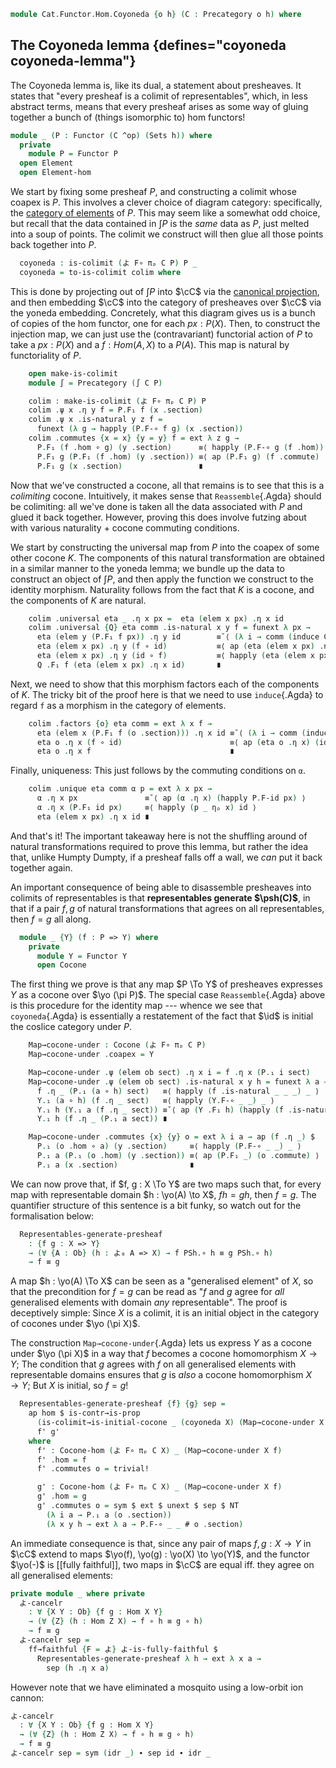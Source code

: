 <!--
```agda
open import Cat.Diagram.Colimit.Cocone
open import Cat.Diagram.Colimit.Base
open import Cat.Functor.Properties
open import Cat.Instances.Elements
open import Cat.Instances.Functor
open import Cat.Instances.Product
open import Cat.Diagram.Initial
open import Cat.Prelude

import Cat.Functor.Hom
import Cat.Reasoning
```
-->

```agda
module Cat.Functor.Hom.Coyoneda {o h} (C : Precategory o h) where
```

<!--
```agda
open import Cat.Reasoning C
open Cat.Functor.Hom C

open Functor
open _=>_
```
-->

## The Coyoneda lemma {defines="coyoneda coyoneda-lemma"}

The Coyoneda lemma is, like its dual, a statement about presheaves.  It
states that "every presheaf is a colimit of representables", which, in
less abstract terms, means that every presheaf arises as some way of
gluing together a bunch of (things isomorphic to) hom functors!

```agda
module _ (P : Functor (C ^op) (Sets h)) where
  private
    module P = Functor P
  open Element
  open Element-hom
```

We start by fixing some presheaf $P$, and constructing a colimit
whose coapex is $P$. This involves a clever choice of diagram category:
specifically, the [category of elements] of $P$. This may seem like a
somewhat odd choice, but recall that the data contained in $\int P$ is
the _same_ data as $P$, just melted into a soup of points.  The colimit
we construct will then glue all those points back together into $P$.

[category of elements]: Cat.Instances.Elements.html

```agda
  coyoneda : is-colimit (よ F∘ πₚ C P) P _
  coyoneda = to-is-colimit colim where
```

This is done by projecting out of $\int P$ into $\cC$ via the
[canonical projection], and then embedding $\cC$ into the category of
presheaves over $\cC$ via the yoneda embedding. Concretely, what this
diagram gives us is a bunch of copies of the hom functor, one for each
$px : P(X)$. Then, to construct the injection map, we can just use the
(contravariant) functorial action of $P$ to take a $px : P(X)$ and a $f
: Hom(A, X)$ to a $P(A)$. This map is natural by functoriality of $P$.

[canonical projection]: Cat.Instances.Elements.html#projection

```agda
    open make-is-colimit
    module ∫ = Precategory (∫ C P)

    colim : make-is-colimit (よ F∘ πₚ C P) P
    colim .ψ x .η y f = P.F₁ f (x .section)
    colim .ψ x .is-natural y z f =
      funext (λ g → happly (P.F-∘ f g) (x .section))
    colim .commutes {x = x} {y = y} f = ext λ z g →
      P.F₁ (f .hom ∘ g) (y .section)      ≡⟨ happly (P.F-∘ g (f .hom)) (y .section) ⟩
      P.F₁ g (P.F₁ (f .hom) (y .section)) ≡⟨ ap (P.F₁ g) (f .commute) ⟩
      P.F₁ g (x .section)                 ∎
```

Now that we've constructed a cocone, all that remains is to see that
this is a _colimiting_ cocone. Intuitively, it makes sense that
`Reassemble`{.Agda} should be colimiting: all we've done is taken all
the data associated with $P$ and glued it back together.  However,
proving this does involve futzing about with various naturality + cocone
commuting conditions.

We start by constructing the universal map from $P$ into the coapex of
some other cocone $K$. The components of this natural transformation are
obtained in a similar manner to the yoneda lemma; we bundle up the data
to construct an object of $\int P$, and then apply the function we
construct to the identity morphism. Naturality follows from the fact
that $K$ is a cocone, and the components of $K$ are natural.

```agda
    colim .universal eta _ .η x px =  eta (elem x px) .η x id
    colim .universal {Q} eta comm .is-natural x y f = funext λ px →
      eta (elem y (P.F₁ f px)) .η y id        ≡˘⟨ (λ i → comm (induce C P f px) i .η y id) ⟩
      eta (elem x px) .η y (f ∘ id)           ≡⟨ ap (eta (elem x px) .η y) id-comm ⟩
      eta (elem x px) .η y (id ∘ f)           ≡⟨ happly (eta (elem x px) .is-natural x y f) id ⟩
      Q .F₁ f (eta (elem x px) .η x id)       ∎
```

Next, we need to show that this morphism factors each of the components
of $K$. The tricky bit of the proof here is that we need to use
`induce`{.Agda} to regard `f` as a morphism in the category of elements.

```agda
    colim .factors {o} eta comm = ext λ x f →
      eta (elem x (P.F₁ f (o .section))) .η x id ≡˘⟨ (λ i → comm (induce C P f (o .section)) i .η x id) ⟩
      eta o .η x (f ∘ id)                        ≡⟨ ap (eta o .η x) (idr f) ⟩
      eta o .η x f                               ∎
```

Finally, uniqueness: This just follows by the commuting conditions on
`α`.

```agda
    colim .unique eta comm α p = ext λ x px →
      α .η x px               ≡˘⟨ ap (α .η x) (happly P.F-id px) ⟩
      α .η x (P.F₁ id px)     ≡⟨ happly (p _ ηₚ x) id ⟩
      eta (elem x px) .η x id ∎
```

And that's it! The important takeaway here is not the shuffling around
of natural transformations required to prove this lemma, but rather the
idea that, unlike Humpty Dumpty, if a presheaf falls off a wall, we
_can_ put it back together again.

An important consequence of being able to disassemble presheaves into
colimits of representables is that **representables generate
$\psh(C)$**, in that if a pair $f, g$ of natural transformations that
agrees on all representables, then $f = g$ all along.

```agda
  module _ {Y} (f : P => Y) where
    private
      module Y = Functor Y
      open Cocone
```

The first thing we prove is that any map $P \To Y$ of presheaves
expresses $Y$ as a cocone over $\yo (\pi P)$. The special case
`Reassemble`{.Agda} above is this procedure for the identity map ---
whence we see that `coyoneda`{.Agda} is essentially a restatement of the
fact that $\id$ is initial the coslice category under $P$.

```agda
    Map→cocone-under : Cocone (よ F∘ πₚ C P)
    Map→cocone-under .coapex = Y

    Map→cocone-under .ψ (elem ob sect) .η x i = f .η x (P.₁ i sect)
    Map→cocone-under .ψ (elem ob sect) .is-natural x y h = funext λ a →
      f .η _ (P.₁ (a ∘ h) sect)   ≡⟨ happly (f .is-natural _ _ _) _ ⟩
      Y.₁ (a ∘ h) (f .η _ sect)   ≡⟨ happly (Y.F-∘ _ _) _ ⟩
      Y.₁ h (Y.₁ a (f .η _ sect)) ≡˘⟨ ap (Y .F₁ h) (happly (f .is-natural _ _ _) _) ⟩
      Y.₁ h (f .η _ (P.₁ a sect)) ∎

    Map→cocone-under .commutes {x} {y} o = ext λ i a → ap (f .η _) $
      P.₁ (o .hom ∘ a) (y .section)     ≡⟨ happly (P.F-∘ _ _) _ ⟩
      P.₁ a (P.₁ (o .hom) (y .section)) ≡⟨ ap (P.F₁ _) (o .commute) ⟩
      P.₁ a (x .section)                ∎
```

<!--
```agda
module _ {X Y : Functor (C ^op) (Sets h)} where
  private
    module PSh = Cat.Reasoning (Cat[ C ^op , Sets h ])
    module P = Functor X
    module Y = Functor Y
    open Cocone-hom
    open Element
    open Initial
    open Cocone
```
-->

We can now prove that, if $f, g : X \To Y$ are two maps such that, for
every map with representable domain $h : \yo(A) \to X$, $fh = gh$, then
$f = g$. The quantifier structure of this sentence is a bit funky, so
watch out for the formalisation below:

```agda
  Representables-generate-presheaf
    : {f g : X => Y}
    → (∀ {A : Ob} (h : よ₀ A => X) → f PSh.∘ h ≡ g PSh.∘ h)
    → f ≡ g
```

A map $h : \yo(A) \To X$ can be seen as a "generalised element" of $X$,
so that the precondition for $f = g$ can be read as "$f$ and $g$ agree
for _all_ generalised elements with domain _any_ representable". The
proof is deceptively simple: Since $X$ is a colimit, it is an initial
object in the category of cocones under $\yo (\pi X)$.

The construction `Map→cocone-under`{.Agda} lets us express $Y$ as a
cocone under $\yo (\pi X)$ in a way that $f$ becomes a cocone
homomorphism $X \to Y$; The condition that $g$ agrees with $f$ on all
generalised elements with representable domains ensures that $g$ is
_also_ a cocone homomorphism $X \to Y$; But $X$ is initial, so $f = g$!

```agda
  Representables-generate-presheaf {f} {g} sep =
    ap hom $ is-contr→is-prop
      (is-colimit→is-initial-cocone _ (coyoneda X) (Map→cocone-under X f))
      f' g'
    where
      f' : Cocone-hom (よ F∘ πₚ C X) _ (Map→cocone-under X f)
      f' .hom = f
      f' .commutes o = trivial!

      g' : Cocone-hom (よ F∘ πₚ C X) _ (Map→cocone-under X f)
      g' .hom = g
      g' .commutes o = sym $ ext $ unext $ sep $ NT
        (λ i a → P.₁ a (o .section))
        (λ x y h → ext λ a → P.F-∘ _ _ # o .section)
```

An immediate consequence is that, since any pair of maps $f, g : X \to
Y$ in $\cC$ extend to maps $\yo(f), \yo(g) : \yo(X) \to \yo(Y)$, and the
functor $\yo(-)$ is [[fully faithful]], two maps in $\cC$ are equal iff.
they agree on all generalised elements:

```agda
private module _ where private
  よ-cancelr
    : ∀ {X Y : Ob} {f g : Hom X Y}
    → (∀ {Z} (h : Hom Z X) → f ∘ h ≡ g ∘ h)
    → f ≡ g
  よ-cancelr sep =
    ff→faithful {F = よ} よ-is-fully-faithful $
      Representables-generate-presheaf λ h → ext λ x a →
        sep (h .η x a)
```

However note that we have eliminated a mosquito using a low-orbit ion
cannon:

```agda
よ-cancelr
  : ∀ {X Y : Ob} {f g : Hom X Y}
  → (∀ {Z} (h : Hom Z X) → f ∘ h ≡ g ∘ h)
  → f ≡ g
よ-cancelr sep = sym (idr _) ∙ sep id ∙ idr _
```
